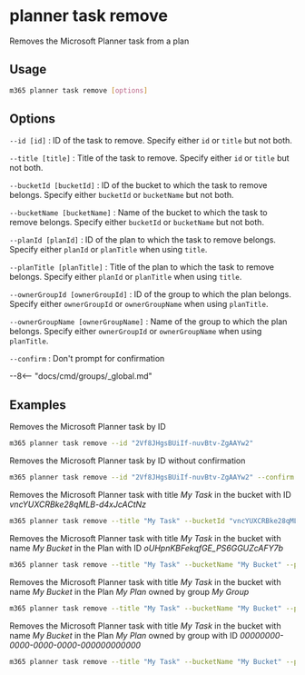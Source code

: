 # planner task remove

Removes the Microsoft Planner task from a plan

## Usage

```sh
m365 planner task remove [options]
```

## Options

`--id [id]`
: ID of the task to remove. Specify either `id` or `title` but not both.

`--title [title]`
: Title of the task to remove. Specify either `id` or `title` but not both.

`--bucketId [bucketId]`
: ID of the bucket to which the task to remove belongs. Specify either `bucketId` or `bucketName` but not both.

`--bucketName [bucketName]`
: Name of the bucket to which the task to remove belongs. Specify either `bucketId` or `bucketName` but not both.

`--planId [planId]`
: ID of the plan to which the task to remove belongs. Specify either `planId` or `planTitle` when using `title`.

`--planTitle [planTitle]`
: Title of the plan to which the task to remove belongs. Specify either `planId` or `planTitle` when using `title`.

`--ownerGroupId [ownerGroupId]`
: ID of the group to which the plan belongs. Specify either `ownerGroupId` or `ownerGroupName` when using `planTitle`.

`--ownerGroupName [ownerGroupName]`
: Name of the group to which the plan belongs. Specify either `ownerGroupId` or `ownerGroupName` when using `planTitle`.

`--confirm`
: Don't prompt for confirmation

--8<-- "docs/cmd/groups/_global.md"

## Examples

Removes the Microsoft Planner task by ID

```sh
m365 planner task remove --id "2Vf8JHgsBUiIf-nuvBtv-ZgAAYw2"
```

Removes the Microsoft Planner task by ID without confirmation

```sh
m365 planner task remove --id "2Vf8JHgsBUiIf-nuvBtv-ZgAAYw2" --confirm
```

Removes the Microsoft Planner task with title _My Task_ in the bucket with ID _vncYUXCRBke28qMLB-d4xJcACtNz_

```sh
m365 planner task remove --title "My Task" --bucketId "vncYUXCRBke28qMLB-d4xJcACtNz" 
```

Removes the Microsoft Planner task with title _My Task_ in the bucket with name _My Bucket_ in the Plan with ID _oUHpnKBFekqfGE_PS6GGUZcAFY7b_

```sh
m365 planner task remove --title "My Task" --bucketName "My Bucket" --planId "oUHpnKBFekqfGE_PS6GGUZcAFY7b"
```

Removes the Microsoft Planner task with title _My Task_ in the bucket with name _My Bucket_ in the Plan _My Plan_ owned by group _My Group_

```sh
m365 planner task remove --title "My Task" --bucketName "My Bucket" --planTitle "My Plan" --ownerGroupName "My Group"
```

Removes the Microsoft Planner task with title _My Task_ in the bucket with name _My Bucket_ in the Plan _My Plan_ owned by group with ID _00000000-0000-0000-0000-000000000000_

```sh
m365 planner task remove --title "My Task" --bucketName "My Bucket" --planTitle "My Plan" --ownerGroupId "00000000-0000-0000-0000-000000000000"
```
